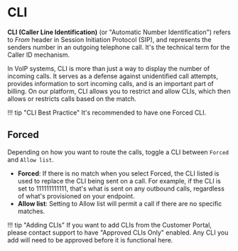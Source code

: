 # CLI

**CLI (Caller Line Identification)** (or "Automatic Number Identification") refers to *From* header in Session Initiation Protocol (SIP), and represents the senders number in an outgoing telephone call. It's the technical term for the Caller ID mechanism. 

In VoIP systems, CLI is more than just a way to display the number of incoming calls. It serves as a defense against unidentified call attempts, provides information to sort incoming calls, and is an important part of billing. On our platform, CLI allows you to restrict and allow CLIs, which then allows or restricts calls based on the match. 

!!! tip "CLI Best Practice"
  It's recommended to have one Forced CLI.

## Forced
Depending on how you want to route the calls, toggle a CLI between `Forced` and `Allow list`. 

+ **Forced**: If there is no match when you select Forced, the CLI listed is used to replace the CLI being sent on a call. For example, if the CLI is set to 111111111111, that's what is sent on any outbound calls, regardless of what's provisioned on your endpoint.
+ **Allow list**: Setting to Allow list will permit a call if there are no specific matches. 

!!! tip "Adding CLIs"
    If you want to add CLIs from the Customer Portal, please contact support to have "Approved CLIs Only" enabled. Any CLI you add will need to be approved before it is functional here.
<!--stackedit_data:
eyJoaXN0b3J5IjpbNjA5NjA2Mjk2XX0=
-->